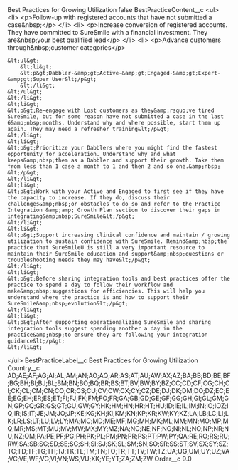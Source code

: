 <?xml version="1.0" encoding="UTF-8"?>
<CustomMetadata xmlns="http://soap.sforce.com/2006/04/metadata" xmlns:xsi="http://www.w3.org/2001/XMLSchema-instance" xmlns:xsd="http://www.w3.org/2001/XMLSchema">
    <label>Best Practices for Growing Utilization</label>
    <protected>false</protected>
    <values>
        <field>BestPracticeContent__c</field>
        <value xsi:type="xsd:string">&lt;ul&gt;
	&lt;li&gt;
	&lt;p&gt;Follow-up with registered accounts that have not submitted a case&amp;nbsp;​&lt;/p&gt;
	&lt;/li&gt;
	&lt;li&gt;
	&lt;p&gt;Increase conversion of registered accounts. They have committed to SureSmile with a financial investment. They are&amp;nbsp;your best qualified lead​&lt;/p&gt;
	&lt;/li&gt;
	&lt;li&gt;
	&lt;p&gt;Advance customers through&amp;nbsp;customer categories​&lt;/p&gt;

	&lt;ul&gt;
		&lt;li&gt;
		&lt;p&gt;Dabbler-&amp;gt;Active-&amp;gt;Engaged-&amp;gt;Expert-&amp;gt;Super User​&lt;/p&gt;
		&lt;/li&gt;
	&lt;/ul&gt;
	&lt;/li&gt;
	&lt;li&gt;
	&lt;p&gt;Re-engage with Lost customers as they&amp;rsquo;ve tired SureSmile, but for some reason have not submitted a case in the last 6&amp;nbsp;months. Understand why and where possible, start them up again. They may need a refresher training​&lt;/p&gt;
	&lt;/li&gt;
	&lt;li&gt;
	&lt;p&gt;Prioritize your Dabblers where you might find the fastest opportunity for acceleration. Understand why and what keeps&amp;nbsp;them as a Dabbler and support their growth. Take them from less than 1 case a month to 1 and then 2 and so one.&amp;nbsp;​&lt;/p&gt;
	&lt;/li&gt;
	&lt;li&gt;
	&lt;p&gt;Work with your Active and Engaged to first see if they have the capacity to increase. If they do, discuss their challenges&amp;nbsp;or obstacles to do so and refer to the Practice Integration &amp;amp; Growth Plan section to discover their gaps in integrating&amp;nbsp;SureSmile​&lt;/p&gt;
	&lt;/li&gt;
	&lt;li&gt;
	&lt;p&gt;Support increasing clinical confidence and maintain / growing utilization to sustain confidence with SureSmile. Remind&amp;nbsp;the practice that SureSmileU is still a very important resource to maintain their SureSmile education and support&amp;nbsp;questions or troubleshooting needs they may have​&lt;/p&gt;
	&lt;/li&gt;
	&lt;li&gt;
	&lt;p&gt;Before sharing integration tools and best practices offer the practice to spend a day to follow their workflow and make&amp;nbsp;suggestions for efficiencies. This will help you understand where the practice is and how to support their SureSmile&amp;nbsp;evolution​&lt;/p&gt;
	&lt;/li&gt;
	&lt;li&gt;
	&lt;p&gt;After supporting operationalizing SureSmile and sharing integration tools suggest spending another a day in the practice&amp;nbsp;to ensure they are following your integration guidance​&lt;/p&gt;
	&lt;/li&gt;
&lt;/ul&gt;</value>
    </values>
    <values>
        <field>BestPracticeLabel__c</field>
        <value xsi:type="xsd:string">Best Practices for Growing Utilization</value>
    </values>
    <values>
        <field>Country__c</field>
        <value xsi:type="xsd:string">AD;AE;AF;AG;AI;AL;AM;AN;AO;AQ;AR;AS;AT;AU;AW;AX;AZ;BA;BB;BD;BE;BF;BG;BH;BI;BJ;BL;BM;BN;BO;BQ;BR;BS;BT;BV;BW;BY;BZ;CC;CD;CF;CG;CH;CI;CK;CL;CM;CN;CO;CR;CS;CU;CV;CW;CX;CY;CZ;DE;DJ;DK;DM;DO;DZ;EC;EE;EG;EH;ER;ES;ET;FI;FJ;FK;FM;FO;FR;GA;GB;GD;GE;GF;GG;GH;GI;GL;GM;GN;GP;GQ;GR;GS;GT;GU;GW;GY;HK;HM;HN;HR;HT;HU;ID;IE;IL;IM;IN;IO;IOZ;IQ;IR;IS;IT;JE;JM;JO;JP;KE;KG;KH;KI;KM;KN;KP;KR;KW;KY;KZ;LA;LB;LC;LI;LK;LR;LS;LT;LU;LV;LY;MA;MC;MD;ME;MF;MG;MH;MK;ML;MM;MN;MO;MP;MQ;MR;MS;MT;MU;MV;MW;MX;MY;MZ;NA;NC;NE;NF;NG;NI;NL;NO;NP;NR;NU;NZ;OM;PA;PE;PF;PG;PH;PK;PL;PM;PN;PR;PS;PT;PW;PY;QA;RE;RO;RS;RU;RW;SA;SB;SC;SD;SE;SG;SH;SI;SJ;SK;SL;SM;SN;SO;SR;SS;ST;SV;SX;SY;SZ;TC;TD;TF;TG;TH;TJ;TK;TL;TM;TN;TO;TR;TT;TV;TW;TZ;UA;UG;UM;UY;UZ;VA;VC;VE;WF;VG;VI;VN;WS;VU;XK;YE;YT;ZA;ZM;ZW</value>
    </values>
    <values>
        <field>Order__c</field>
        <value xsi:type="xsd:double">9.0</value>
    </values>
</CustomMetadata>
